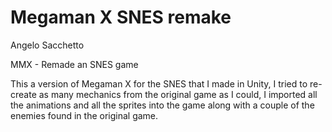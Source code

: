 # Megaman X SNES remake

Angelo Sacchetto

MMX - Remade an SNES game

This a version of Megaman X for the SNES that I made in Unity, I tried to re-create as many mechanics from the original game as I could, I imported all the animations and all the sprites into the game along with a couple of the enemies found in the original game. 
